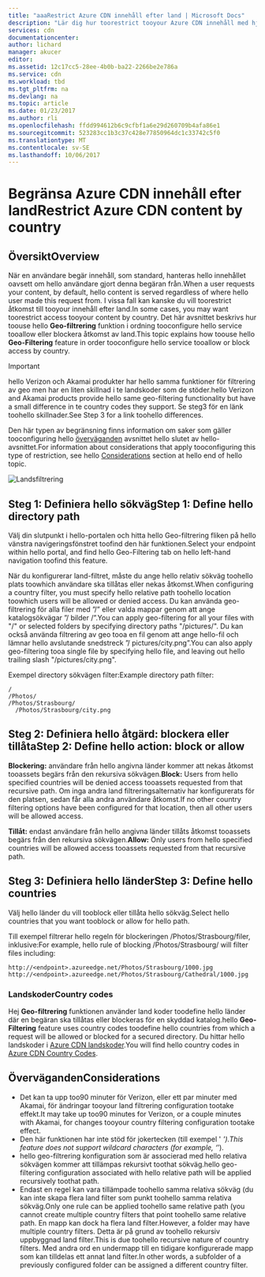 ```yaml
---
title: "aaaRestrict Azure CDN innehåll efter land | Microsoft Docs"
description: "Lär dig hur toorestrict tooyour Azure CDN innehåll med hjälp av hello filtrering av Geo-funktionen."
services: cdn
documentationcenter: 
author: lichard
manager: akucer
editor: 
ms.assetid: 12c17cc5-28ee-4b0b-ba22-2266be2e786a
ms.service: cdn
ms.workload: tbd
ms.tgt_pltfrm: na
ms.devlang: na
ms.topic: article
ms.date: 01/23/2017
ms.author: rli
ms.openlocfilehash: ffdd994612b6c9cfbf1a6e29d260709b4afa86e1
ms.sourcegitcommit: 523283cc1b3c37c428e77850964dc1c33742c5f0
ms.translationtype: MT
ms.contentlocale: sv-SE
ms.lasthandoff: 10/06/2017
---
```

# <a name="restrict-azure-cdn-content-by-country"></a><span data-ttu-id="6bce8-103">Begränsa Azure CDN innehåll efter land</span><span class="sxs-lookup"><span data-stu-id="6bce8-103">Restrict Azure CDN content by country</span></span>

## <a name="overview"></a><span data-ttu-id="6bce8-104">Översikt</span><span class="sxs-lookup"><span data-stu-id="6bce8-104">Overview</span></span>
<span data-ttu-id="6bce8-105">När en användare begär innehåll, som standard, hanteras hello innehållet oavsett om hello användare gjort denna begäran från.</span><span class="sxs-lookup"><span data-stu-id="6bce8-105">When a user requests your content, by default, hello content is served regardless of where hello user made this request from.</span></span> <span data-ttu-id="6bce8-106">I vissa fall kan kanske du vill toorestrict åtkomst till tooyour innehåll efter land.</span><span class="sxs-lookup"><span data-stu-id="6bce8-106">In some cases, you may want toorestrict access tooyour content by country.</span></span> <span data-ttu-id="6bce8-107">Det här avsnittet beskrivs hur toouse hello **Geo-filtrering** funktion i ordning tooconfigure hello service tooallow eller blockera åtkomst av land.</span><span class="sxs-lookup"><span data-stu-id="6bce8-107">This topic explains how toouse hello **Geo-Filtering** feature in order tooconfigure hello service tooallow or block access by country.</span></span>

> [!IMPORTANT]
> <span data-ttu-id="6bce8-108">hello Verizon och Akamai produkter har hello samma funktioner för filtrering av geo men har en liten skillnad i te landskoder som de stöder.</span><span class="sxs-lookup"><span data-stu-id="6bce8-108">hello Verizon and Akamai products provide hello same geo-filtering functionality but have a small difference in te country codes they support.</span></span> <span data-ttu-id="6bce8-109">Se steg3 för en länk toohello skillnader.</span><span class="sxs-lookup"><span data-stu-id="6bce8-109">See Step 3 for a link toohello differences.</span></span>


<span data-ttu-id="6bce8-110">Den här typen av begränsning finns information om saker som gäller tooconfiguring hello [överväganden](cdn-restrict-access-by-country.md#considerations) avsnittet hello slutet av hello-avsnittet.</span><span class="sxs-lookup"><span data-stu-id="6bce8-110">For information about considerations that apply tooconfiguring this type of restriction, see hello [Considerations](cdn-restrict-access-by-country.md#considerations) section at hello end of hello topic.</span></span>  

![Landsfiltrering](./media/cdn-filtering/cdn-country-filtering-akamai.png)

## <a name="step-1-define-hello-directory-path"></a><span data-ttu-id="6bce8-112">Steg 1: Definiera hello sökväg</span><span class="sxs-lookup"><span data-stu-id="6bce8-112">Step 1: Define hello directory path</span></span>
<span data-ttu-id="6bce8-113">Välj din slutpunkt i hello-portalen och hitta hello Geo-filtrering fliken på hello vänstra navigeringsfönstret toofind den här funktionen.</span><span class="sxs-lookup"><span data-stu-id="6bce8-113">Select your endpoint within hello portal, and find hello Geo-Filtering tab on hello left-hand navigation toofind this feature.</span></span>

<span data-ttu-id="6bce8-114">När du konfigurerar land-filtret, måste du ange hello relativ sökväg toohello plats toowhich användare ska tillåtas eller nekas åtkomst.</span><span class="sxs-lookup"><span data-stu-id="6bce8-114">When configuring a country filter, you must specify hello relative path toohello location toowhich users will be allowed or denied access.</span></span> <span data-ttu-id="6bce8-115">Du kan använda geo-filtrering för alla filer med ”/” eller valda mappar genom att ange katalogsökvägar ”/ bilder /”.</span><span class="sxs-lookup"><span data-stu-id="6bce8-115">You can apply geo-filtering for all your files with "/" or selected folders by specifying directory paths "/pictures/".</span></span> <span data-ttu-id="6bce8-116">Du kan också använda filtrering av geo tooa en fil genom att ange hello-fil och lämnar hello avslutande snedstreck ”/ pictures/city.png”.</span><span class="sxs-lookup"><span data-stu-id="6bce8-116">You can also apply geo-filtering tooa single file by specifying hello file, and leaving out hello trailing slash "/pictures/city.png".</span></span>

<span data-ttu-id="6bce8-117">Exempel directory sökvägen filter:</span><span class="sxs-lookup"><span data-stu-id="6bce8-117">Example directory path filter:</span></span>

    /                                 
    /Photos/
    /Photos/Strasbourg/
      /Photos/Strasbourg/city.png

## <a name="step-2-define-hello-action-block-or-allow"></a><span data-ttu-id="6bce8-118">Steg 2: Definiera hello åtgärd: blockera eller tillåta</span><span class="sxs-lookup"><span data-stu-id="6bce8-118">Step 2: Define hello action: block or allow</span></span>
<span data-ttu-id="6bce8-119">**Blockering:** användare från hello angivna länder kommer att nekas åtkomst tooassets begärs från den rekursiva sökvägen.</span><span class="sxs-lookup"><span data-stu-id="6bce8-119">**Block:** Users from hello specified countries will be denied access tooassets requested from that recursive path.</span></span> <span data-ttu-id="6bce8-120">Om inga andra land filtreringsalternativ har konfigurerats för den platsen, sedan får alla andra användare åtkomst.</span><span class="sxs-lookup"><span data-stu-id="6bce8-120">If no other country filtering options have been configured for that location, then all other users will be allowed access.</span></span>

<span data-ttu-id="6bce8-121">**Tillåt:** endast användare från hello angivna länder tillåts åtkomst tooassets begärs från den rekursiva sökvägen.</span><span class="sxs-lookup"><span data-stu-id="6bce8-121">**Allow:** Only users from hello specified countries will be allowed access tooassets requested from that recursive path.</span></span>

## <a name="step-3-define-hello-countries"></a><span data-ttu-id="6bce8-122">Steg 3: Definiera hello länder</span><span class="sxs-lookup"><span data-stu-id="6bce8-122">Step 3: Define hello countries</span></span>
<span data-ttu-id="6bce8-123">Välj hello länder du vill tooblock eller tillåta hello sökväg.</span><span class="sxs-lookup"><span data-stu-id="6bce8-123">Select hello countries that you want tooblock or allow for hello path.</span></span> 

<span data-ttu-id="6bce8-124">Till exempel filtrerar hello regeln för blockeringen /Photos/Strasbourg/filer, inklusive:</span><span class="sxs-lookup"><span data-stu-id="6bce8-124">For example, hello rule of blocking /Photos/Strasbourg/ will filter files including:</span></span>

    http://<endpoint>.azureedge.net/Photos/Strasbourg/1000.jpg
    http://<endpoint>.azureedge.net/Photos/Strasbourg/Cathedral/1000.jpg


### <a name="country-codes"></a><span data-ttu-id="6bce8-125">Landskoder</span><span class="sxs-lookup"><span data-stu-id="6bce8-125">Country codes</span></span>
<span data-ttu-id="6bce8-126">Hej **Geo-filtrering** funktionen använder land koder toodefine hello länder där en begäran ska tillåtas eller blockeras för en skyddad katalog.</span><span class="sxs-lookup"><span data-stu-id="6bce8-126">hello **Geo-Filtering** feature uses country codes toodefine hello countries from which a request will be allowed or blocked for a secured directory.</span></span> <span data-ttu-id="6bce8-127">Du hittar hello landskoder i [Azure CDN landskoder](https://msdn.microsoft.com/library/mt761717.aspx).</span><span class="sxs-lookup"><span data-stu-id="6bce8-127">You will find hello country codes in [Azure CDN  Country Codes](https://msdn.microsoft.com/library/mt761717.aspx).</span></span> 

## <span data-ttu-id="6bce8-128"><a id="considerations"></a>Överväganden</span><span class="sxs-lookup"><span data-stu-id="6bce8-128"><a id="considerations"></a>Considerations</span></span>
* <span data-ttu-id="6bce8-129">Det kan ta upp too90 minuter för Verizon, eller ett par minuter med Akamai, för ändringar tooyour land filtrering configuration tootake effekt.</span><span class="sxs-lookup"><span data-stu-id="6bce8-129">It may take up too90 minutes for Verizon, or a couple minutes with Akamai, for changes tooyour country filtering configuration tootake effect.</span></span>
* <span data-ttu-id="6bce8-130">Den här funktionen har inte stöd för jokertecken (till exempel ' *').</span><span class="sxs-lookup"><span data-stu-id="6bce8-130">This feature does not support wildcard characters (for example, ‘*’).</span></span>
* <span data-ttu-id="6bce8-131">hello geo-filtrering konfiguration som är associerad med hello relativa sökvägen kommer att tillämpas rekursivt toothat sökväg.</span><span class="sxs-lookup"><span data-stu-id="6bce8-131">hello geo-filtering configuration associated with hello relative path will be applied recursively toothat path.</span></span>
* <span data-ttu-id="6bce8-132">Endast en regel kan vara tillämpade toohello samma relativa sökväg (du kan inte skapa flera land filter som punkt toohello samma relativa sökväg.</span><span class="sxs-lookup"><span data-stu-id="6bce8-132">Only one rule can be applied toohello same relative path (you cannot create multiple country filters that point toohello same relative path.</span></span> <span data-ttu-id="6bce8-133">En mapp kan dock ha flera land filter.</span><span class="sxs-lookup"><span data-stu-id="6bce8-133">However, a folder may have multiple country filters.</span></span> <span data-ttu-id="6bce8-134">Detta är på grund av toohello rekursiv uppbyggnad land filter.</span><span class="sxs-lookup"><span data-stu-id="6bce8-134">This is due toohello recursive nature of country filters.</span></span> <span data-ttu-id="6bce8-135">Med andra ord en undermapp till en tidigare konfigurerade mapp som kan tilldelas ett annat land filter.</span><span class="sxs-lookup"><span data-stu-id="6bce8-135">In other words, a subfolder of a previously configured folder can be assigned a different country filter.</span></span>

